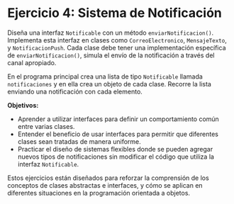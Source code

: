 # Ejercicio 4: Sistema de Notificación

Diseña una interfaz `Notificable` con un método `enviarNotificacion()`. Implementa esta interfaz en clases como `CorreoElectronico`, `MensajeTexto`, y `NotificacionPush`. Cada clase debe tener una implementación específica de `enviarNotificacion()`, simula el envío de la notificación a través del canal apropiado.

En el programa principal crea una lista de tipo `Notificable` llamada `notificaciones` y en ella crea un objeto de cada clase. Recorre la lista enviando una notificación con cada elemento.

**Objetivos:**

- Aprender a utilizar interfaces para definir un comportamiento común entre varias clases.
- Entender el beneficio de usar interfaces para permitir que diferentes clases sean tratadas de manera uniforme.
- Practicar el diseño de sistemas flexibles donde se pueden agregar nuevos tipos de notificaciones sin modificar el código que utiliza la interfaz `Notificable`.

Estos ejercicios están diseñados para reforzar la comprensión de los conceptos de clases abstractas e interfaces, y cómo se aplican en diferentes situaciones en la programación orientada a objetos.